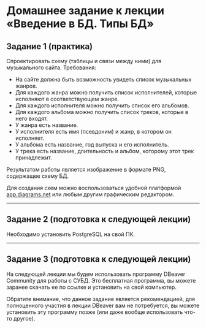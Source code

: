 # Домашнее задание к лекции «Введение в БД. Типы БД»
## Задание 1 (практика)  
Спроектировать схему (таблицы и связи между ними) для музыкального сайта. Требования:  

* На сайте должна быть возможность увидеть список музыкальных жанров.
* Для каждого жанра можно получить список исполнителей, которые исполняют в соответствующем жанре.
* Для каждого исполнителя можно получить список его альбомов.
* Для каждого альбома можно получить список треков, которые в него входят.
* У жанра есть название.
* У исполнителя есть имя (псевдоним) и жанр, в котором он исполняет.
* У альбома есть название, год выпуска и его исполнитель.
* У трека есть название, длительность и альбом, которому этот трек принадлежит.  

Результатом работы является изображение в формате PNG, содержащее схему БД.

Для создания схем можно воспользоваться удобной платформой [app.diagrams.net](https://app.diagrams.net/) или любым другим графическим редактором.
___
##  Задание 2 (подготовка к следующей лекции)
Необходимо установить PostgreSQL на свой ПК.
___
## Задание 3 (подготовка к следующей лекции)
На следующей лекции мы будем использовать программу DBeaver Community для работы с СУБД. Это бесплатная программа, вы можете заранее скачать ее по ссылке и установить на свой компьютер.

Обратите внимание, что данное задание является рекомендацией, для полноценного участия в лекции DBeaver вам не потребуется, вы можете установить эту программу позже (или даже вообще использовать что-то другое).
